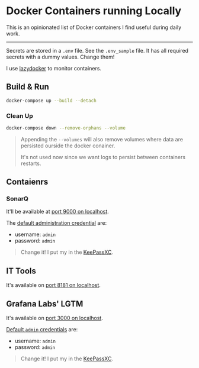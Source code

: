 # Docker Containers running Locally

This is an opinionated list of Docker containers I find useful during daily work.

---

Secrets are stored in a `.env` file. See the `.env_sample` file. It has all required
secrets with a dummy values. Change them!

I use [lazydocker](https://github.com/jesseduffield/lazydocker) to monitor containers.

## Build & Run

```bash
docker-compose up --build --detach
```

### Clean Up

```bash
docker-compose down --remove-orphans --volume
```

> Appending the `--volumes` will also remove volumes where data are persisted ourside the
> docker conainer.
>
> It's not used now since we want logs to persist between containers restarts.

## Contaienrs

### SonarQ

It'll be available at [port 9000 on localhost](http://[::1]:9000).

The [default administration credential](https://docs.sonarsource.com/sonarqube/9.8/instance-administration/security/#default-admin-credentials) are:

- username: `admin`
- password: `admin`

> Change it! I put my in the [KeePassXC](https://github.com/keepassxreboot/keepassxc).

## IT Tools

It's available on [port 8181 on localhost](http://[::1]:8181).

## Grafana Labs' LGTM

It's available on [port 3000 on localhost](http://[::1]:3000).

[Default `admin` credentials](https://signoz.io/guides/what-is-the-default-username-and-password-for-grafana-login-page/#grafanas-default-username-and-password)
are:

- username: `admin`
- password: `admin`

> Change it! I put my in the [KeePassXC](https://github.com/keepassxreboot/keepassxc).
